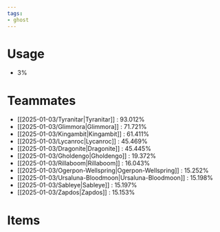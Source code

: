 ```yaml
---
tags:
- ghost
---
```

# Usage
- 3%
# Teammates
- [[2025-01-03/Tyranitar|Tyranitar]] : 93.012%
- [[2025-01-03/Glimmora|Glimmora]] : 71.721%
- [[2025-01-03/Kingambit|Kingambit]] : 61.411%
- [[2025-01-03/Lycanroc|Lycanroc]] : 45.469%
- [[2025-01-03/Dragonite|Dragonite]] : 45.445%
- [[2025-01-03/Gholdengo|Gholdengo]] : 19.372%
- [[2025-01-03/Rillaboom|Rillaboom]] : 16.043%
- [[2025-01-03/Ogerpon-Wellspring|Ogerpon-Wellspring]] : 15.252%
- [[2025-01-03/Ursaluna-Bloodmoon|Ursaluna-Bloodmoon]] : 15.198%
- [[2025-01-03/Sableye|Sableye]] : 15.197%
- [[2025-01-03/Zapdos|Zapdos]] : 15.153%
# Items